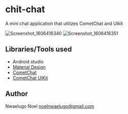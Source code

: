 # chit-chat
A mini chat application that utilizes CometChat and UIkit


![Screenshot_1606416340](https://user-images.githubusercontent.com/40652867/100384561-bd6c2500-3020-11eb-9fa9-75d46bebc0dd.png)
![Screenshot_1606416351](https://user-images.githubusercontent.com/40652867/100384575-c2c96f80-3020-11eb-93af-481e90fc73bb.png)

## Libraries/Tools used
* Android studio
* [Material Design](https://material.io/develop/android/)
* [CometChat](https://www.cometchat.com)
* [CometChat UIKit](https://github.com/cometchat-pro/android-chat-ui-kit)


## Author
Nwaelugo Noel
noelnwaelugo@gmail.com
